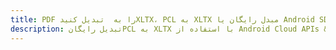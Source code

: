 ---title: PDF را به  تبدیل کنیدXLTX، PCL به XLTX مبدل رایگان یا Android SDKdescription: تبدیل رایگانPCL به XLTX با استفاده از Android Cloud APIs & SDK همچنین اسناد PDF را در Cloud ایجاد، ویرایش و رندر کنید.---